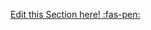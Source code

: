 <!-- DO NOT DELETE THIS LINK --> 
[Edit this Section here! :fas-pen:](https://github.com/nus-cs-2030/ay1920-s2/edit/master/contents/textbook/lecture01/staticVsDynamicTyping/exercises.md)
<!-- DO NOT DELETE THIS LINK --> 